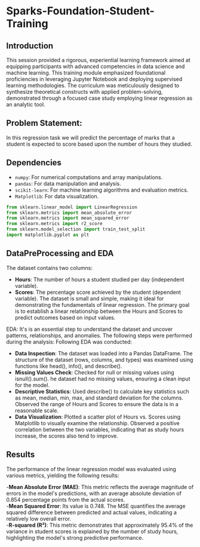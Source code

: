 # Sparks-Foundation-Student-Training

## Introduction
This session provided a rigorous, experiential learning framework aimed at equipping participants with advanced competencies in data science and machine learning. This training module emphasized foundational proficiencies in leveraging Jupyter Notebook and deploying supervised learning methodologies. The curriculum was meticulously designed to synthesize theoretical constructs with applied problem-solving, demonstrated through a focused case study employing linear regression as an analytic tool.

## Problem Statement:
In this regression task we will predict the percentage of marks that a student is expected to score based upon the number of hours they studied.

## Dependencies
- `numpy`: For numerical computations and array manipulations.
- `pandas`: For data manipulation and analysis.
- `scikit-learn`: For machine learning algorithms and evaluation metrics.
- `Matplotlib`: For data visualization.

```python
from sklearn.linear_model import LinearRegression
from sklearn.metrics import mean_absolute_error
from sklearn.metrics import mean_squared_error
from sklearn.metrics import r2_score
from sklearn.model_selection import train_test_split
import matplotlib.pyplot as plt
```

## DataPreProcessing and EDA

The dataset contains two columns:
- **Hours**: The number of hours a student studied per day (independent variable).
- **Scores**: The percentage score achieved by the student (dependent variable).
The dataset is small and simple, making it ideal for demonstrating the fundamentals of linear regression. The primary goal is to establish a linear relationship between the Hours and   Scores to predict outcomes based on input values.

EDA: It's is an essential step to understand the dataset and uncover patterns, relationships, and anomalies. The following steps were performed during the analysis:
Following EDA was conducted:
- **Data Inspection**: The dataset was loaded into a Pandas DataFrame. The structure of the dataset (rows, columns, and types) was examined using functions like head(), info(), and describe().
- **Missing Values Check**: Checked for null or missing values using isnull().sum(). he dataset had no missing values, ensuring a clean input for the model.
- **Descriptive Statistics**: Used describe() to calculate key statistics such as mean, median, min, max, and standard deviation for the columns. Observed the range of Hours and Scores to ensure the data is in a reasonable scale.
- **Data Visualization**: Plotted a scatter plot of Hours vs. Scores using Matplotlib to visually examine the relationship. Observed a positive correlation between the two variables, indicating that as study hours increase, the scores also tend to improve.

## Results
The performance of the linear regression model was evaluated using various metrics, yielding the following results:

-**Mean Absolute Error (MAE)**: This metric reflects the average magnitude of errors in the model's predictions, with an average absolute deviation of 0.854 percentage points from the actual scores. <br/>
-**Mean Squared Error**: Its value is 0.748. The MSE quantifies the average squared difference between predicted and actual values, indicating a relatively low overall error. <br/>
-**R-squared (R²)**: This metric demonstrates that approximately 95.4% of the variance in student scores is explained by the number of study hours, highlighting the model's strong predictive performance.

